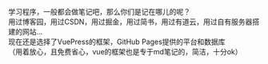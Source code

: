 学习程序，一般都会做笔记吧，那么你们是记在哪儿的呢？
<br>
用过博客园，用过CSDN，用过掘金，用过简书，用过有道云，用过自有服务器搭建的网站... 
<br>
现在还是选择了VuePress的框架，GitHub Pages提供的平台和数据库
<br>
（用着放心，且免费省心，vue的框架也是专于md笔记的，简洁，十分ok） 
